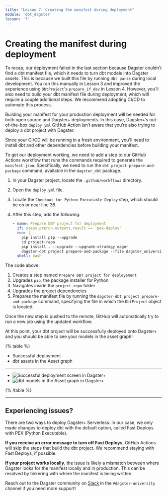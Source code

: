 ```yaml
---
title: "Lesson 7: Creating the manifest during deployment"
module: 'dbt_dagster'
lesson: '7'
---
```


# Creating the manifest during deployment

To recap, our deployment failed in the last section because Dagster couldn’t find a dbt manifest file, which it needs to turn dbt models into Dagster assets. This is because we built this file by running `dbt parse` during local development. You ran this manually in Lesson 3 and improved the experience using `DbtProject`'s `prepare_if_dev` in Lesson 4. However, you'll also need to build your dbt manifest file during deployment, which will require a couple additional steps. We recommend adopting CI/CD to automate this process.

Building your manifest for your production deployment will be needed for both open source and Dagster+ deployments. In this case, Dagster+’s out-of-the-box `deploy.yml` GitHub Action isn’t aware that you’re also trying to deploy a dbt project with Dagster.

Since your CI/CD will be running in a fresh environment, you'll need to install dbt and other dependencies before building your manifest.

To get our deployment working, we need to add a step to our GitHub Actions workflow that runs the commands required to generate the `manifest.json`. Specifically, we need to run the `dbt project prepare-and-package` command, available in the `dagster_dbt` package.

1. In your Dagster project, locate the `.github/workflows` directory.
2. Open the `deploy.yml` file.
3. Locate the `Checkout for Python Executable Deploy` step, which should be on or near line 38.
4. After this step, add the following:
    
    ```yaml
    - name: Prepare DBT project for deployment
      if: steps.prerun.outputs.result == 'pex-deploy'
      run: |
        pip install pip --upgrade
        cd project-repo
        pip install . --upgrade --upgrade-strategy eager
        dagster-dbt project prepare-and-package --file dagster_university/project.py
      shell: bash
    ```

The code above:

1. Creates a step named `Prepare DBT project for deployement`
2. Upgrades `pip`, the package installer for Python 
3. Navigates inside the `project-repo` folder
4. Upgrades the project dependencies
5. Prepares the manifest file by running the `dagster-dbt project prepare-and-package` command, specifying the file in which the `DbtProject` object is located.

Once the new step is pushed to the remote, GitHub will automatically try to run a new job using the updated workflow.

At this point, your dbt project will be successfully deployed onto Dagster+ and you should be able to see your models in the asset graph!

{% table %}

- Successful deployment
- dbt assets in the Asset graph

---

- ![Successful deployment screen in Dagster+](/images/dagster-dbt/lesson-7/successful-cloud-setup.png)
- ![dbt models in the Asset graph in Dagster+](/images/dagster-dbt/lesson-7/asset-graph.png)

{% /table %}

---

## Experiencing issues?

There are two ways to deploy Dagster+ Serverless. In our case, we only made changes to deploy dbt with the default option, called Fast Deploys with PEX (Python Executable). 

**If you receive an error message to turn off Fast Deploys**, GitHub Actions will skip the steps that build the dbt project. We recommend staying with Fast Deploys, if possible. 

**If your project works locally**, the issue is likely a mismatch between where Dagster looks for the manifest locally and in production. This can be resolved by tinkering with where the manifest is being written.

Reach out to the Dagster community on [Slack](https://dagster.io/slack) in the `#dagster-university` channel if you need more support!

